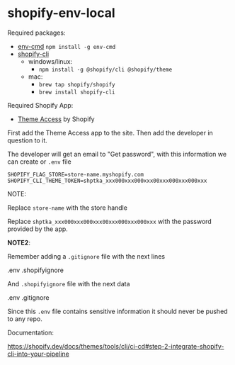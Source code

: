 # shopify-env-local

Required packages:

-   [env-cmd](https://www.npmjs.com/package/env-cmd) `npm install -g env-cmd`
-   [shopify-cli](https://shopify.dev/docs/themes/tools/cli/install)
    -   windows/linux:
        -   `npm install -g @shopify/cli @shopify/theme`
    -   mac:
        -   `brew tap shopify/shopify`
        -   `brew install shopify-cli`

Required Shopify App:

-   [Theme Access](https://apps.shopify.com/theme-access) by Shopify

First add the Theme Access app to the site. Then add the developer in question to it.

The developer will get an email to "Get password", with this information we can create or `.env` file

```
SHOPIFY_FLAG_STORE=store-name.myshopify.com
SHOPIFY_CLI_THEME_TOKEN=shptka_xxx000xxx000xxx00xxx000xxx000xxx
```

NOTE:

Replace `store-name` with the store handle

Replace `shptka_xxx000xxx000xxx00xxx000xxx000xxx` with the password provided by the app.

**NOTE2**:

Remember adding a `.gitignore` file with the next lines

.env
.shopifyignore

And `.shopifyignore` file with the next data

.env
.gitignore

Since this `.env` file contains sensitive information it should never be pushed to any repo.

Documentation:

<https://shopify.dev/docs/themes/tools/cli/ci-cd#step-2-integrate-shopify-cli-into-your-pipeline>
